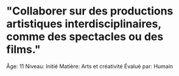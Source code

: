 # "Collaborer sur des productions artistiques interdisciplinaires, comme des spectacles ou des films."

Âge: 11
Niveau: Initié
Matière: Arts et créativité
Évalué par: Humain